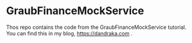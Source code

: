 # GraubFinanceMockService
Thos repo contains the code from the GraubFinanceMockService tutorial. You can find this in my blog, https://dandraka.com .
